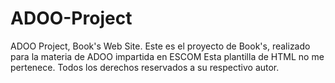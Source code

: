 # ADOO-Project
ADOO Project, Book's Web Site.
Este es el proyecto de Book's, realizado para la materia de ADOO impartida en ESCOM
Esta plantilla de HTML no me pertenece. Todos los derechos reservados a su respectivo autor.
